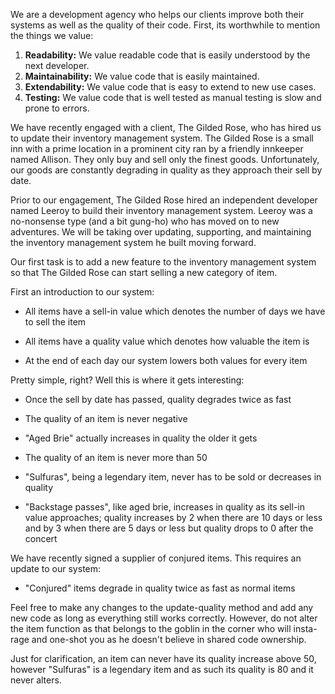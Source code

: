 We are a development agency who helps our
clients improve both their systems as well as the quality of their code. First,
its worthwhile to mention the things we value:

1. **Readability:** We value readable code that is easily understood by the
   next developer.
2. **Maintainability:** We value code that is easily maintained.
3. **Extendability:** We value code that is easy to extend to new use cases.
4. **Testing:** We value code that is well tested as manual testing is slow and
   prone to errors.

We have recently engaged with a client, The Gilded Rose, who has hired us to
update their inventory management system. The Gilded Rose is a small inn with a
prime location in a prominent city ran by a friendly innkeeper named Allison.
They only buy and sell only the finest goods. Unfortunately, our goods are
constantly degrading in quality as they approach their sell by date.

Prior to our engagement, The Gilded Rose hired an independent developer named
Leeroy to build their inventory management system. Leeroy was a no-nonsense
type (and a bit gung-ho) who has moved on to new adventures. We will be taking
over updating, supporting, and maintaining the inventory management system he
built moving forward.

Our first task is to add a new feature to the inventory management system so
that The Gilded Rose can start selling a new category of item.

First an introduction to our system:

  - All items have a sell-in value which denotes the number of days we have to
    sell the item

  - All items have a quality value which denotes how valuable the item is

  - At the end of each day our system lowers both values for every item

Pretty simple, right? Well this is where it gets interesting:

  - Once the sell by date has passed, quality degrades twice as fast

  - The quality of an item is never negative

  - "Aged Brie" actually increases in quality the older it gets

  - The quality of an item is never more than 50

  - "Sulfuras", being a legendary item, never has to be sold or decreases in
    quality

  - "Backstage passes", like aged brie, increases in quality as its sell-in
    value approaches; quality increases by 2 when there are 10 days or less
    and by 3 when there are 5 days or less but quality drops to 0 after the
    concert

We have recently signed a supplier of conjured items. This requires an update
to our system:

  - "Conjured" items degrade in quality twice as fast as normal items

Feel free to make any changes to the update-quality method and add any new code
as long as everything still works correctly. However, do not alter the item
function as that belongs to the goblin in the corner who will insta-rage and
one-shot you as he doesn't believe in shared code ownership.


Just for clarification, an item can never have its quality increase above 50,
however "Sulfuras" is a legendary item and as such its quality is 80 and it
never alters.

